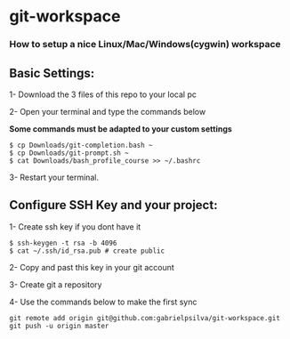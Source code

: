 # git-workspace
### How to setup a nice Linux/Mac/Windows(cygwin) workspace

## Basic Settings:

1- Download the 3 files of this repo to your local pc

2- Open your terminal and type the commands below

**Some commands must be adapted to your custom settings**
```shell
$ cp Downloads/git-completion.bash ~
$ cp Downloads/git-prompt.sh ~
$ cat Downloads/bash_profile_course >> ~/.bashrc
```

3- Restart your terminal.


## Configure SSH Key and your project:

1- Create ssh key if you dont have it
```shell
$ ssh-keygen -t rsa -b 4096
$ cat ~/.ssh/id_rsa.pub # create public
```
2- Copy and past this key in your git account

3- Create git a repository

4- Use the commands below to make the first sync
```shell
git remote add origin git@github.com:gabrielpsilva/git-workspace.git
git push -u origin master
```




